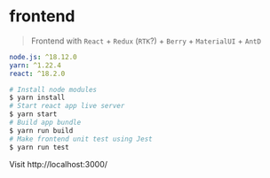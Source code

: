 # frontend

> Frontend with `React` + `Redux` (`RTK`?) + `Berry` + `MaterialUI` + `AntD`

```yml
node.js: ^18.12.0
yarn: ^1.22.4
react: ^18.2.0
```

```bash
# Install node modules
$ yarn install
# Start react app live server
$ yarn start
# Build app bundle
$ yarn run build
# Make frontend unit test using Jest
$ yarn run test
```

Visit http://localhost:3000/
